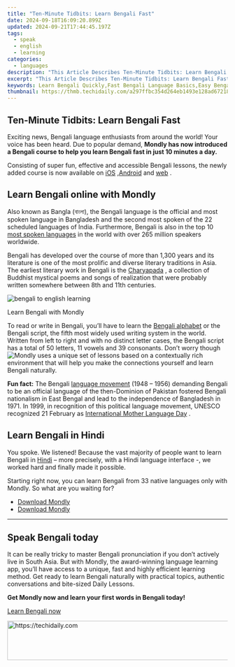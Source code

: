 ```yaml
---
title: "Ten-Minute Tidbits: Learn Bengali Fast"
date: 2024-09-18T16:09:20.899Z
updated: 2024-09-21T17:44:45.197Z
tags:
  - speak
  - english
  - learning
categories:
  - languages
description: "This Article Describes Ten-Minute Tidbits: Learn Bengali Fast"
excerpt: "This Article Describes Ten-Minute Tidbits: Learn Bengali Fast"
keywords: Learn Bengali Quickly,Fast Bengali Language Basics,Easy Bengali Learning Strategies,Bengali Language Courses,Quick Introduction to Bengali Speech,Speed Learning Bengali,Intensive Bengali Lessons in Minutes
thumbnail: https://thmb.techidaily.com/a297ffbc354d264eb1493e128ad67218845cfbc005c6762fe341027fca06ba6f.jpg
---
```


## Ten-Minute Tidbits: Learn Bengali Fast

 Exciting news, Bengali language enthusiasts from around the world!‌ Your voice has been heard. Due to popular demand, **Mondly has now introduced a Bengali course to help you learn Bengali fast in just 10 minutes a day.**

 Consisting of super fun, effective and accessible Bengali lessons, the newly added course is now available on [iOS](https://app.adjust.io/5ixfg4k?campaign=blog-post-id-4530&fallback=https%3A%2F%2Fapp.mondly.com?avangate%5Fsrc=blog-post-id-4530?mother%5Flang=en%5Fus?target%5Flang=bn&redirect%5Fandroid=https%3A%2F%2Fplay.google.com%2Fstore%2Fapps%2Fdetails%3Fid%3Dcom.atistudios.mondly.languages&redirect%5Fios=https%3A%2F%2Fitunes.apple.com%2Fapp%2Fid987873536&redirect%5Fmacos=https%3A%2F%2Fapp.mondly.com?avangate%5Fsrc=blog-post-id-4530?mother%5Flang=en%5Fus?target%5Flang=bn) ,[Android](https://app.adjust.io/5ixfg4k?campaign=blog-post-id-4530&fallback=https%3A%2F%2Fapp.mondly.com?avangate%5Fsrc=blog-post-id-4530?mother%5Flang=en%5Fus?target%5Flang=bn&redirect%5Fandroid=https%3A%2F%2Fplay.google.com%2Fstore%2Fapps%2Fdetails%3Fid%3Dcom.atistudios.mondly.languages&redirect%5Fios=https%3A%2F%2Fitunes.apple.com%2Fapp%2Fid987873536&redirect%5Fmacos=https%3A%2F%2Fapp.mondly.com?avangate%5Fsrc=blog-post-id-4530?mother%5Flang=en%5Fus?target%5Flang=bn) and [web](https://app.adjust.io/5ixfg4k?campaign=blog-post-id-4530&fallback=https%3A%2F%2Fapp.mondly.com?avangate%5Fsrc=blog-post-id-4530?mother%5Flang=en%5Fus?target%5Flang=bn&redirect%5Fandroid=https%3A%2F%2Fplay.google.com%2Fstore%2Fapps%2Fdetails%3Fid%3Dcom.atistudios.mondly.languages&redirect%5Fios=https%3A%2F%2Fitunes.apple.com%2Fapp%2Fid987873536&redirect%5Fmacos=https%3A%2F%2Fapp.mondly.com?avangate%5Fsrc=blog-post-id-4530?mother%5Flang=en%5Fus?target%5Flang=bn) .

## Learn Bengali online with Mondly

 Also known as Bangla (বাংলা), the Bengali language is the official and most spoken language in Bangladesh and the second most spoken of the 22 scheduled languages of India. Furthermore, Bengali is also in the top 10 [most spoken languages](https://shop.mondly.com/affiliate.php?ACCOUNT=ATISTUDI&AFFILIATE=108875&PATH=https://www.mondly.com?AFFILIATE=108875) in the world with over 265 million speakers worldwide.

 Bengali has developed over the course of more than 1,300 years and its literature is one of the most prolific and diverse literary traditions in Asia. The earliest literary work in Bengali is the [Charyapada](https://en.wikipedia.org/wiki/Charyapada) , a collection of Buddhist mystical poems and songs of realization that were probably written somewhere between 8th and 11th centuries.

![bengali to english learning](https://edge.mondly.com/blog/wp-content/uploads/2020/03/bengali-to-english-learning-1-562x600.jpg "Learn Bengali Online In Just 10 Minutes A Day 2")

 Learn Bengali with Mondly

 To read or write in Bengali, you’ll have to learn the [Bengali alphabet](https://en.wikipedia.org/wiki/Bengali%5Falphabet) or the Bengali script, the fifth most widely used writing system in the world. Written from left to right and with no distinct letter cases, the Bengali script has a total of 50 letters, 11 vowels and 39 consonants. Don’t worry though ![Mondly](https://app.adjust.io/5ixfg4k?campaign=blog-post-id-4530&fallback=https%3A%2F%2Fapp.mondly.com?avangate%5Fsrc=blog-post-id-4530?mother%5Flang=en%5Fus?target%5Flang=bn&redirect%5Fandroid=https%3A%2F%2Fplay.google.com%2Fstore%2Fapps%2Fdetails%3Fid%3Dcom.atistudios.mondly.languages&redirect%5Fios=https%3A%2F%2Fitunes.apple.com%2Fapp%2Fid987873536&redirect%5Fmacos=https%3A%2F%2Fapp.mondly.com?avangate%5Fsrc=blog-post-id-4530?mother%5Flang=en%5Fus?target%5Flang=bn) uses a unique set of lessons based on a contextually rich environment that will help you make the connections yourself and learn Bengali naturally.

**Fun fact:** The Bengali [language movement](https://en.wikipedia.org/wiki/Bengali%5Flanguage%5Fmovement) (1948 – 1956) demanding Bengali to be an official language of the then-Dominion of Pakistan fostered Bengali nationalism in East Bengal and lead to the independence of Bangladesh in 1971\. In 1999, in recognition of this political language movement, UNESCO recognized 21 February as [International Mother Language Day](https://shop.mondly.com/affiliate.php?ACCOUNT=ATISTUDI&AFFILIATE=108875&PATH=https://www.mondly.com?AFFILIATE=108875) .

## Learn Bengali in Hindi

 You spoke. We listened! Because the vast majority of people want to learn Bengali in [Hindi](https://shop.mondly.com/affiliate.php?ACCOUNT=ATISTUDI&AFFILIATE=108875&PATH=https://www.mondly.com?AFFILIATE=108875) – more precisely, with a Hindi language interface -, we worked hard and finally made it possible.

 Starting right now, you can learn Bengali from 33 native languages only with Mondly. So what are you waiting for?

* [Download Mondly](https://www.facebook.com/sharer/sharer.php?u=https%3A%2F%2Fwww.mondly.com%2Fblog%2Flearn-bengali-online%2F&t=Learn+Bengali+Online+in+Just+10+Minutes+a+Day "Share on Facebook")
* [Download Mondly](https://shop.mondly.com/affiliate.php?ACCOUNT=ATISTUDI&AFFILIATE=108875&PATH=https://www.mondly.com?AFFILIATE=108875)

---

## Speak Bengali today

 It can be really tricky to master Bengali pronunciation if you don’t actively live in South Asia. But with Mondly, the award-winning language learning app, you’ll have access to a unique, fast and highly efficient learning method. Get ready to learn Bengali naturally with practical topics, authentic conversations and bite-sized Daily Lessons.

**Get Mondly now and learn your first words in Bengali today!**

[Learn Bengali now](https://adjt.mondly.com/5ixfg4k?campaign=blog-post-id-4530&fallback=https%3A%2F%2Fapp.mondly.com%3Futm%5Fmedium%3Dblog%5Fblog-post-id-4530%26utm%5Fsource%3Dblog-post-id-4530&redirect%5Fmacos=https%3A%2F%2Fapp.mondly.com%3Futm%5Fmedium%3Dblog%5Fblog-post-id-4530%26utm%5Fsource%3Dblog-post-id-4530&redirect%5Fandroid=https%3A%2F%2Fplay.google.com%2Fstore%2Fapps%2Fdetails%3Fid%3Dcom.atistudios.mondly.languages%3Futm%5Fmedium%3Dblog%5Fblog-post-id-4530%26utm%5Fsource%3Dblog-post-id-4530&redirect%5Fios=https%3A%2F%2Fapps.apple.com%2Fapp%2Fapple-store%2Fid987873536%3Fpt%3D78954800%26ct%3Dblog-post-id-4530%26mt%3D8 "Learn Bengali now")

<ins class="adsbygoogle"
     style="display:block"
     data-ad-format="autorelaxed"
     data-ad-client="ca-pub-7571918770474297"
     data-ad-slot="1223367746"></ins>

<ins class="adsbygoogle"
     style="display:block"
     data-ad-client="ca-pub-7571918770474297"
     data-ad-slot="8358498916"
     data-ad-format="auto"
     data-full-width-responsive="true"></ins>



<!-- affiliate ads begin -->
<a href="https://aligracehair.sjv.io/c/5597632/1975807/19272" target="_top" id="1975807">
  <img src="//a.impactradius-go.com/display-ad/19272-1975807" border="0" alt="https://techidaily.com" width="728" height="90"/>
</a>
<img height="0" width="0" src="https://aligracehair.sjv.io/i/5597632/1975807/19272" style="position:absolute;visibility:hidden;" border="0" />
<!-- affiliate ads end -->

